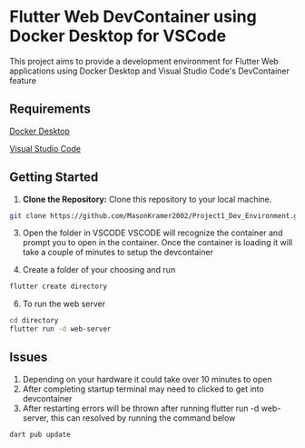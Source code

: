 # Flutter Web DevContainer using Docker Desktop for VSCode
This project aims to provide a development environment for Flutter Web applications using Docker Desktop and Visual Studio Code's DevContainer feature

## Requirements
[Docker Desktop](https://www.docker.com/products/docker-desktop/)

[Visual Studio Code](https://code.visualstudio.com/download)

## Getting Started
1. **Clone the Repository:** Clone this repository to your local machine.

```bash
git clone https://github.com/MasonKramer2002/Project1_Dev_Environment.git
```

3. Open the folder in VSCODE
VSCODE will recognize the container and prompt you to open in the container. Once the container is loading it will take a couple of minutes to setup the devcontainer

4. Create a folder of your choosing and run
   
```bash
flutter create directory
```

6. To run the web server

```bash
cd directory
flutter run -d web-server
```

## Issues
1. Depending on your hardware it could take over 10 minutes to open
2. After completing startup terminal may need to clicked to get into devcontainer
3. After restarting errors will be thrown after running flutter run -d web-server, this can resolved by running the command below
```bash
dart pub update
```
